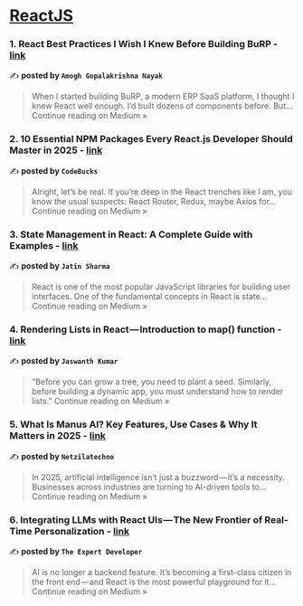 
<h1><a href=https://medium.com/tag/reactjs/recommended target="_blank" rel="noopener noreferrer">ReactJS</a></h1>
<h3>1. React Best Practices I Wish I Knew Before Building BuRP - <a href="https://medium.com/@amognayak07/react-best-practices-i-wish-i-knew-before-building-burp-887de5dc85b4?source=rss------reactjs-5" target="_blank" rel="noopener noreferrer">link</a></h3>

✍️ **posted by `Amogh Gopalakrishna Nayak`**

<blockquote>When I started building BuRP, a modern ERP SaaS platform, I thought I knew React well enough. I’d built dozens of components before. But…
Continue reading on Medium »</blockquote>

<h3>2. 10 Essential NPM Packages Every React.js Developer Should Master in 2025 - <a href="https://codebucks.medium.com/10-essential-npm-packages-every-react-js-developer-should-master-in-2025-01c681c04e57?source=rss------reactjs-5" target="_blank" rel="noopener noreferrer">link</a></h3>

✍️ **posted by `CodeBucks`**

<blockquote>Alright, let’s be real. If you’re deep in the React trenches like I am, you know the usual suspects: React Router, Redux, maybe Axios for…
Continue reading on Medium »</blockquote>

<h3>3. State Management in React: A Complete Guide with Examples - <a href="https://medium.com/@jaikumarsharma94130/state-management-in-react-a-complete-guide-with-examples-6d7ec28caead?source=rss------reactjs-5" target="_blank" rel="noopener noreferrer">link</a></h3>

✍️ **posted by `Jatin Sharma`**

<blockquote>React is one of the most popular JavaScript libraries for building user interfaces. One of the fundamental concepts in React is state…
Continue reading on Medium »</blockquote>

<h3>4.  Rendering Lists in React — Introduction to map() function - <a href="https://medium.com/@jaswanth_270602/rendering-lists-in-react-introduction-to-map-function-ee3d5998a719?source=rss------reactjs-5" target="_blank" rel="noopener noreferrer">link</a></h3>

✍️ **posted by `Jaswanth Kumar`**

<blockquote>“Before you can grow a tree, you need to plant a seed. Similarly, before building a dynamic app, you must understand how to render lists.”
Continue reading on Medium »</blockquote>

<h3>5. What Is Manus AI? Key Features, Use Cases & Why It Matters in 2025 - <a href="https://medium.com/@netzilatechno/what-is-manus-ai-key-features-use-cases-why-it-matters-in-2025-98f4942e1a0e?source=rss------reactjs-5" target="_blank" rel="noopener noreferrer">link</a></h3>

✍️ **posted by `Netzilatechno`**

<blockquote>In 2025, artificial intelligence isn’t just a buzzword — it’s a necessity. Businesses across industries are turning to AI-driven tools to…
Continue reading on Medium »</blockquote>

<h3>6.  Integrating LLMs with React UIs — The New Frontier of Real-Time Personalization  - <a href="https://the-expert-developer.medium.com/integrating-llms-with-react-uis-the-new-frontier-of-real-time-personalization-11591717e29e?source=rss------reactjs-5" target="_blank" rel="noopener noreferrer">link</a></h3>

✍️ **posted by `The Expert Developer`**

<blockquote>AI is no longer a backend feature. It’s becoming a first-class citizen in the front end — and React is the most powerful playground for it…
Continue reading on Medium »</blockquote>

